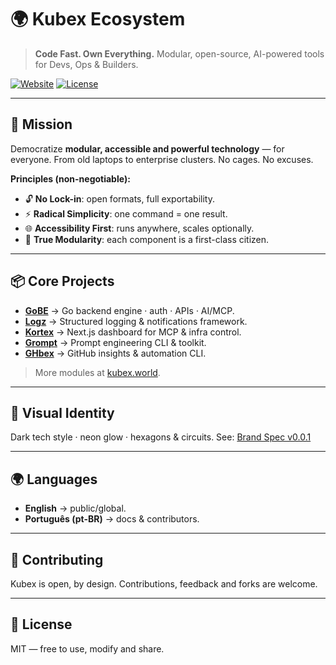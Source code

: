 # 🌍 Kubex Ecosystem

> **Code Fast. Own Everything.**
> Modular, open-source, AI-powered tools for Devs, Ops & Builders.

[![Website](https://img.shields.io/badge/🌐-kubex.world-00e676?style=flat-square&logo=firefox)](https://kubex.world)
[![License](https://img.shields.io/badge/license-MIT-blue.svg?style=flat-square)](./LICENSE)

---

## 🚀 Mission

Democratize **modular, accessible and powerful technology** — for everyone.
From old laptops to enterprise clusters. No cages. No excuses.

**Principles (non-negotiable):**

- 🔓 **No Lock-in**: open formats, full exportability.
- ⚡ **Radical Simplicity**: one command = one result.
- 🌐 **Accessibility First**: runs anywhere, scales optionally.
- 🧩 **True Modularity**: each component is a first-class citizen.

---

## 📦 Core Projects

- **[GoBE](https://github.com/kubex-ecosystem/gobe)** → Go backend engine · auth · APIs · AI/MCP.
- **[Logz](https://github.com/kubex-ecosystem/logz)** → Structured logging & notifications framework.
- **[Kortex](https://github.com/kubex-ecosystem/kortex)** → Next.js dashboard for MCP & infra control.
- **[Grompt](https://github.com/kubex-ecosystem/grompt)** → Prompt engineering CLI & toolkit.
- **[GHbex](https://github.com/kubex-ecosystem/ghbex)** → GitHub insights & automation CLI.

> More modules at [kubex.world](https://kubex.world).

---

## 🎨 Visual Identity

Dark tech style · neon glow · hexagons & circuits.
See: [Brand Spec v0.0.1](./docs/brand/kubex_brand_visual_spec.v0.0.1.md)

---

## 🌍 Languages

- **English** → public/global.
- **Português (pt-BR)** → docs & contributors.

---

## 🤝 Contributing

Kubex is open, by design.
Contributions, feedback and forks are welcome.

---

## 📜 License

MIT — free to use, modify and share.
